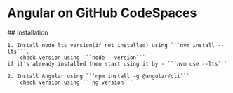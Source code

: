 # Angular on GitHub CodeSpaces

<p>
    ## Installation

    1. Install node lts version(if not installed) using ```nvm install --lts```.
        check version using ```node --version```
    if it's already installed then start using it by - ```nvm use --lts```
    
    2. Install Angular using ```npm install -g @angular/cli```
        check version using ```ng version```


</p>